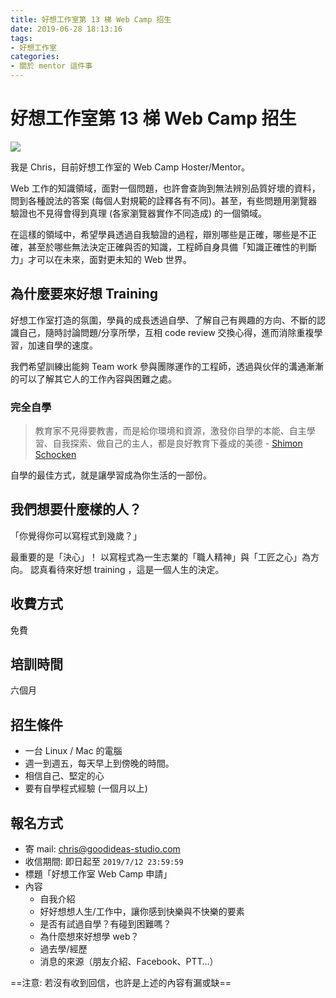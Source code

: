 ```yaml
---
title: 好想工作室第 13 梯 Web Camp 招生
date: 2019-06-28 18:13:16
tags:
- 好想工作室
categories:
- 關於 mentor 這件事
---
```


# 好想工作室第 13 梯 Web Camp 招生

![](https://i.imgur.com/2706gfw.png)

我是 Chris，目前好想工作室的 Web Camp Hoster/Mentor。

Web 工作的知識領域，面對一個問題，也許會查詢到無法辨別品質好壞的資料，問到各種說法的答案 (每個人對規範的詮釋各有不同)。甚至，有些問題用瀏覽器驗證也不見得會得到真理 (各家瀏覽器實作不同造成) 的一個領域。

在這樣的領域中，希望學員透過自我驗證的過程，辯別哪些是正確，哪些是不正確，甚至於哪些無法決定正確與否的知識，工程師自身具備「知識正確性的判斷力」才可以在未來，面對更未知的 Web 世界。

## 為什麼要來好想 Training

好想工作室打造的氛圍，學員的成長透過自學、了解自己有興趣的方向、不斷的認識自己，隨時討論問題/分享所學，互相 code review 交換心得，進而消除重複學習，加速自學的速度。

我們希望訓練出能夠 Team work 參與團隊運作的工程師，透過與伙伴的溝通漸漸的可以了解其它人的工作內容與困難之處。

### 完全自學

> 教育家不見得要教書，而是給你環境和資源，激發你自學的本能、自主學習、自我探索、做自己的主人，都是良好教育下養成的美德 - [Shimon Schocken](https://www.ted.com/talks/shimon_schocken_the_self_organizing_computer_course?language=zh-tw)

自學的最佳方式，就是讓學習成為你生活的一部份。

## 我們想要什麼樣的人？

「你覺得你可以寫程式到幾歲？」

最重要的是「決心」！
以寫程式為一生志業的「職人精神」與「工匠之心」為方向。
認真看待來好想 training ，這是一個人生的決定。

## 收費方式

免費

## 培訓時間

六個月

## 招生條件

- 一台 Linux / Mac 的電腦
- 週一到週五，每天早上到傍晚的時間。
- 相信自己、堅定的心
- 要有自學程式經驗 (一個月以上)

## 報名方式

- 寄 mail: chris@goodideas-studio.com
- 收信期間: 即日起至 `2019/7/12 23:59:59`
- 標題「好想工作室 Web Camp 申請」
- 內容
  - 自我介紹
  - 好好想想人生/工作中，讓你感到快樂與不快樂的要素
  - 是否有試過自學？有碰到困難嗎？
  - 為什麼想來好想學 web？
  - 過去學/經歷
  - 消息的來源（朋友介紹、Facebook、PTT…）

==注意: 若沒有收到回信，也許是上述的內容有漏或缺==

